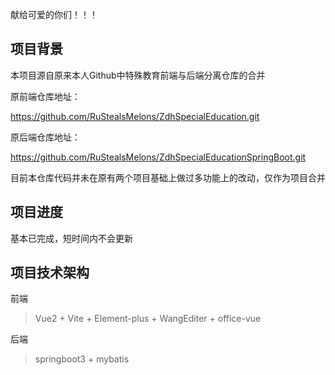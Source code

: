献给可爱的你们！！！

## 项目背景

本项目源自原来本人Github中特殊教育前端与后端分离仓库的合并

原前端仓库地址：

https://github.com/RuStealsMelons/ZdhSpecialEducation.git

原后端仓库地址：

https://github.com/RuStealsMelons/ZdhSpecialEducationSpringBoot.git

目前本仓库代码并未在原有两个项目基础上做过多功能上的改动，仅作为项目合并

## 项目进度

基本已完成，短时间内不会更新

## 项目技术架构

前端

> Vue2 + Vite + Element-plus + WangEditer + office-vue

后端

> springboot3 + mybatis